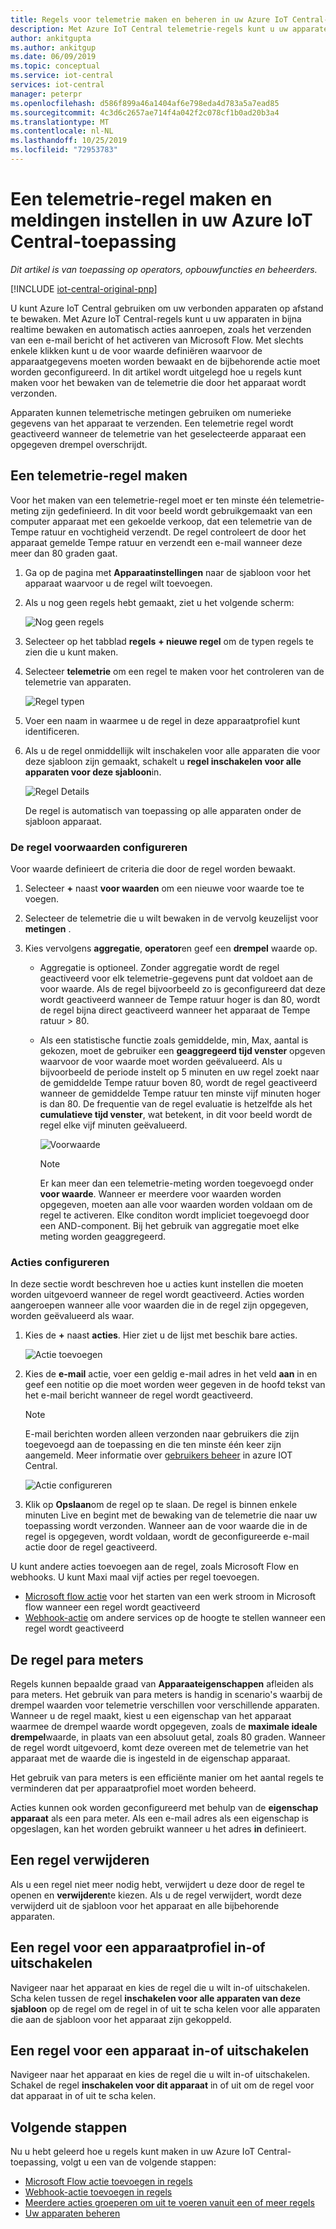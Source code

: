 ```yaml
---
title: Regels voor telemetrie maken en beheren in uw Azure IoT Central-toepassing | Microsoft Docs
description: Met Azure IoT Central telemetrie-regels kunt u uw apparaten bijna in realtime controleren en automatisch acties aanroepen, zoals het verzenden van een e-mail bericht wanneer de regel wordt geactiveerd.
author: ankitgupta
ms.author: ankitgup
ms.date: 06/09/2019
ms.topic: conceptual
ms.service: iot-central
services: iot-central
manager: peterpr
ms.openlocfilehash: d586f899a46a1404af6e798eda4d783a5a7ead85
ms.sourcegitcommit: 4c3d6c2657ae714f4a042f2c078cf1b0ad20b3a4
ms.translationtype: MT
ms.contentlocale: nl-NL
ms.lasthandoff: 10/25/2019
ms.locfileid: "72953783"
---
```

# <a name="create-a-telemetry-rule-and-set-up-notifications-in-your-azure-iot-central-application"></a>Een telemetrie-regel maken en meldingen instellen in uw Azure IoT Central-toepassing

*Dit artikel is van toepassing op operators, opbouwfuncties en beheerders.*

[!INCLUDE [iot-central-original-pnp](../../../includes/iot-central-original-pnp-note.md)]

U kunt Azure IoT Central gebruiken om uw verbonden apparaten op afstand te bewaken. Met Azure IoT Central-regels kunt u uw apparaten in bijna realtime bewaken en automatisch acties aanroepen, zoals het verzenden van een e-mail bericht of het activeren van Microsoft Flow. Met slechts enkele klikken kunt u de voor waarde definiëren waarvoor de apparaatgegevens moeten worden bewaakt en de bijbehorende actie moet worden geconfigureerd. In dit artikel wordt uitgelegd hoe u regels kunt maken voor het bewaken van de telemetrie die door het apparaat wordt verzonden.

Apparaten kunnen telemetrische metingen gebruiken om numerieke gegevens van het apparaat te verzenden. Een telemetrie regel wordt geactiveerd wanneer de telemetrie van het geselecteerde apparaat een opgegeven drempel overschrijdt.

## <a name="create-a-telemetry-rule"></a>Een telemetrie-regel maken

Voor het maken van een telemetrie-regel moet er ten minste één telemetrie-meting zijn gedefinieerd. In dit voor beeld wordt gebruikgemaakt van een computer apparaat met een gekoelde verkoop, dat een telemetrie van de Tempe ratuur en vochtigheid verzendt. De regel controleert de door het apparaat gemelde Tempe ratuur en verzendt een e-mail wanneer deze meer dan 80 graden gaat.

1. Ga op de pagina met **Apparaatinstellingen** naar de sjabloon voor het apparaat waarvoor u de regel wilt toevoegen.

1. Als u nog geen regels hebt gemaakt, ziet u het volgende scherm:

    ![Nog geen regels](media/howto-create-telemetry-rules/rules_landing_page1.png)

1. Selecteer op het tabblad **regels** **+ nieuwe regel** om de typen regels te zien die u kunt maken.

1. Selecteer **telemetrie** om een regel te maken voor het controleren van de telemetrie van apparaten.

    ![Regel typen](media/howto-create-telemetry-rules/rule_types1.png)

1. Voer een naam in waarmee u de regel in deze apparaatprofiel kunt identificeren.

1. Als u de regel onmiddellijk wilt inschakelen voor alle apparaten die voor deze sjabloon zijn gemaakt, schakelt u **regel inschakelen voor alle apparaten voor deze sjabloon**in.

   ![Regel Details](media/howto-create-telemetry-rules/rule_detail1.png)

    De regel is automatisch van toepassing op alle apparaten onder de sjabloon apparaat.

### <a name="configure-the-rule-conditions"></a>De regel voorwaarden configureren

Voor waarde definieert de criteria die door de regel worden bewaakt.

1. Selecteer **+** naast **voor waarden** om een nieuwe voor waarde toe te voegen.

1. Selecteer de telemetrie die u wilt bewaken in de vervolg keuzelijst voor **metingen** .

1. Kies vervolgens **aggregatie**, **operator**en geef een **drempel** waarde op.
   - Aggregatie is optioneel. Zonder aggregatie wordt de regel geactiveerd voor elk telemetrie-gegevens punt dat voldoet aan de voor waarde. Als de regel bijvoorbeeld zo is geconfigureerd dat deze wordt geactiveerd wanneer de Tempe ratuur hoger is dan 80, wordt de regel bijna direct geactiveerd wanneer het apparaat de Tempe ratuur > 80.
   - Als een statistische functie zoals gemiddelde, min, Max, aantal is gekozen, moet de gebruiker een **geaggregeerd tijd venster** opgeven waarvoor de voor waarde moet worden geëvalueerd. Als u bijvoorbeeld de periode instelt op 5 minuten en uw regel zoekt naar de gemiddelde Tempe ratuur boven 80, wordt de regel geactiveerd wanneer de gemiddelde Tempe ratuur ten minste vijf minuten hoger is dan 80. De frequentie van de regel evaluatie is hetzelfde als het **cumulatieve tijd venster**, wat betekent, in dit voor beeld wordt de regel elke vijf minuten geëvalueerd.

     ![Voorwaarde](media/howto-create-telemetry-rules/aggregate_condition_filled_out1.png)

     >[!NOTE]
     >Er kan meer dan een telemetrie-meting worden toegevoegd onder **voor waarde**. Wanneer er meerdere voor waarden worden opgegeven, moeten aan alle voor waarden worden voldaan om de regel te activeren. Elke conditon wordt impliciet toegevoegd door een AND-component. Bij het gebruik van aggregatie moet elke meting worden geaggregeerd.

### <a name="configure-actions"></a>Acties configureren

In deze sectie wordt beschreven hoe u acties kunt instellen die moeten worden uitgevoerd wanneer de regel wordt geactiveerd. Acties worden aangeroepen wanneer alle voor waarden die in de regel zijn opgegeven, worden geëvalueerd als waar.

1. Kies de **+** naast **acties**. Hier ziet u de lijst met beschik bare acties.  

    ![Actie toevoegen](media/howto-create-telemetry-rules/add_action1.png)

1. Kies de **e-mail** actie, voer een geldig e-mail adres in het veld **aan** in en geef een notitie op die moet worden weer gegeven in de hoofd tekst van het e-mail bericht wanneer de regel wordt geactiveerd.

    > [!NOTE]
    > E-mail berichten worden alleen verzonden naar gebruikers die zijn toegevoegd aan de toepassing en die ten minste één keer zijn aangemeld. Meer informatie over [gebruikers beheer](howto-administer.md) in azure IOT Central.

   ![Actie configureren](media/howto-create-telemetry-rules/configure_action1.png)

1. Klik op **Opslaan**om de regel op te slaan. De regel is binnen enkele minuten Live en begint met de bewaking van de telemetrie die naar uw toepassing wordt verzonden. Wanneer aan de voor waarde die in de regel is opgegeven, wordt voldaan, wordt de geconfigureerde e-mail actie door de regel geactiveerd.

U kunt andere acties toevoegen aan de regel, zoals Microsoft Flow en webhooks. U kunt Maxi maal vijf acties per regel toevoegen.

- [Microsoft flow actie](howto-add-microsoft-flow.md) voor het starten van een werk stroom in Microsoft flow wanneer een regel wordt geactiveerd 
- [Webhook-actie](howto-create-webhooks.md) om andere services op de hoogte te stellen wanneer een regel wordt geactiveerd

## <a name="parameterize-the-rule"></a>De regel para meters

Regels kunnen bepaalde graad van **Apparaateigenschappen** afleiden als para meters. Het gebruik van para meters is handig in scenario's waarbij de drempel waarden voor telemetrie verschillen voor verschillende apparaten. Wanneer u de regel maakt, kiest u een eigenschap van het apparaat waarmee de drempel waarde wordt opgegeven, zoals de **maximale ideale drempel**waarde, in plaats van een absoluut getal, zoals 80 graden. Wanneer de regel wordt uitgevoerd, komt deze overeen met de telemetrie van het apparaat met de waarde die is ingesteld in de eigenschap apparaat.

Het gebruik van para meters is een efficiënte manier om het aantal regels te verminderen dat per apparaatprofiel moet worden beheerd.

Acties kunnen ook worden geconfigureerd met behulp van de **eigenschap apparaat** als een para meter. Als een e-mail adres als een eigenschap is opgeslagen, kan het worden gebruikt wanneer u het adres **in** definieert.

## <a name="delete-a-rule"></a>Een regel verwijderen

Als u een regel niet meer nodig hebt, verwijdert u deze door de regel te openen en **verwijderen**te kiezen. Als u de regel verwijdert, wordt deze verwijderd uit de sjabloon voor het apparaat en alle bijbehorende apparaten.

## <a name="enable-or-disable-a-rule-for-a-device-template"></a>Een regel voor een apparaatprofiel in-of uitschakelen

Navigeer naar het apparaat en kies de regel die u wilt in-of uitschakelen. Scha kelen tussen de regel **inschakelen voor alle apparaten van deze sjabloon** op de regel om de regel in of uit te scha kelen voor alle apparaten die aan de sjabloon voor het apparaat zijn gekoppeld.

## <a name="enable-or-disable-a-rule-for-a-device"></a>Een regel voor een apparaat in-of uitschakelen

Navigeer naar het apparaat en kies de regel die u wilt in-of uitschakelen. Schakel de regel **inschakelen voor dit apparaat** in of uit om de regel voor dat apparaat in of uit te scha kelen.

## <a name="next-steps"></a>Volgende stappen

Nu u hebt geleerd hoe u regels kunt maken in uw Azure IoT Central-toepassing, volgt u een van de volgende stappen:

- [Microsoft Flow actie toevoegen in regels](howto-add-microsoft-flow.md)
- [Webhook-actie toevoegen in regels](howto-create-webhooks.md)
- [Meerdere acties groeperen om uit te voeren vanuit een of meer regels](howto-use-action-groups.md)
- [Uw apparaten beheren](howto-manage-devices.md)
